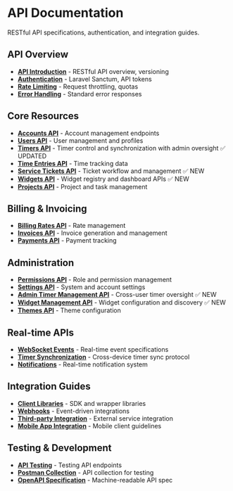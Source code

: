 # API Documentation

RESTful API specifications, authentication, and integration guides.

## API Overview
- **[API Introduction](introduction.md)** - RESTful API overview, versioning
- **[Authentication](authentication.md)** - Laravel Sanctum, API tokens
- **[Rate Limiting](rate-limiting.md)** - Request throttling, quotas
- **[Error Handling](error-handling.md)** - Standard error responses

## Core Resources
- **[Accounts API](accounts.md)** - Account management endpoints
- **[Users API](users.md)** - User management and profiles
- **[Timers API](timers.md)** - Timer control and synchronization with admin oversight ✅ UPDATED
- **[Time Entries API](time-entries.md)** - Time tracking data
- **[Service Tickets API](service-tickets.md)** - Ticket workflow and management ✅ NEW
- **[Widgets API](widgets.md)** - Widget registry and dashboard APIs ✅ NEW
- **[Projects API](projects.md)** - Project and task management

## Billing & Invoicing
- **[Billing Rates API](billing-rates.md)** - Rate management
- **[Invoices API](invoices.md)** - Invoice generation and management
- **[Payments API](payments.md)** - Payment tracking

## Administration
- **[Permissions API](permissions.md)** - Role and permission management
- **[Settings API](settings.md)** - System and account settings
- **[Admin Timer Management API](admin-timers.md)** - Cross-user timer oversight ✅ NEW
- **[Widget Management API](widget-management.md)** - Widget configuration and discovery ✅ NEW
- **[Themes API](themes.md)** - Theme configuration

## Real-time APIs
- **[WebSocket Events](websocket-events.md)** - Real-time event specifications
- **[Timer Synchronization](timer-sync.md)** - Cross-device timer sync protocol
- **[Notifications](notifications.md)** - Real-time notification system

## Integration Guides
- **[Client Libraries](client-libraries.md)** - SDK and wrapper libraries
- **[Webhooks](webhooks.md)** - Event-driven integrations
- **[Third-party Integration](third-party.md)** - External service integration
- **[Mobile App Integration](mobile-integration.md)** - Mobile client guidelines

## Testing & Development
- **[API Testing](testing.md)** - Testing API endpoints
- **[Postman Collection](postman.md)** - API collection for testing
- **[OpenAPI Specification](openapi.md)** - Machine-readable API spec